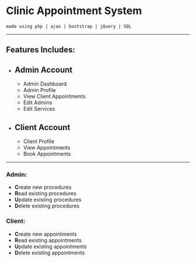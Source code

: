 # Clinic Appointment System
``made using php | ajax | bootstrap | jQuery | SQL``
***
## Features Includes:
- ## Admin Account
  - Admin Dashboard
  - Admin Profile
  - View Client Appointments
  - Edit Admins
  - Edit Services
- ## Client Account
  - Client Profile
  - View Appointments
  - Book Appointments
-----
<a name="admin" />

### Admin:
- **C**reate new procedures
- **R**ead existing procedures
- **U**pdate existing procedures
- **D**elete existing procedures
<a name="client" />

### Client:
- **C**reate new appointments
- **R**ead existing appointments
- **U**pdate existing appointments
- **D**elete existing appointments
